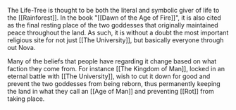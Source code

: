 The Life-Tree is thought to be both the literal and symbolic giver of life to the [[Rainforest]]. In the book "[[Dawn of the Age of Fire]]", it is also cited as the final resting place of the two goddesses that originally maintained peace throughout the land. As such, it is without a doubt the most important religious site for not just [[The University]], but basically everyone through out Nova. 

Many of the beliefs that people have regarding it change based on what faction they come from. For instance [[The Kingdom of Man]], locked in an eternal battle with [[The University]], wish to cut it down for good and prevent the two goddesses from being reborn, thus permanently keeping the land in what they call an [[Age of Man]] and preventing [[Rot]] from taking place. 

